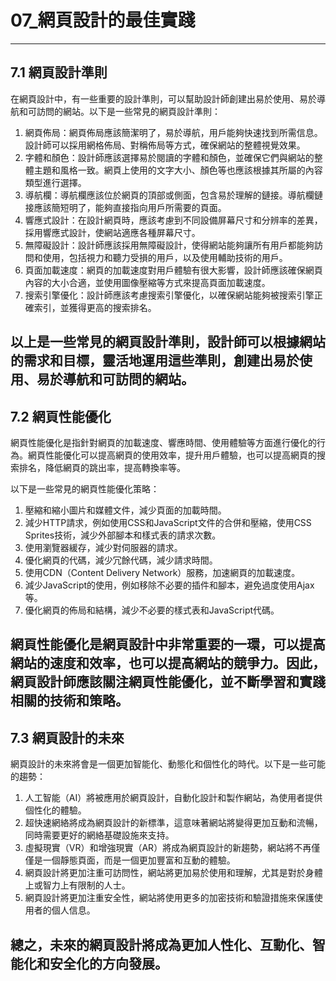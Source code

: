 # 07_網頁設計的最佳實踐
---

## 7.1 網頁設計準則

在網頁設計中，有一些重要的設計準則，可以幫助設計師創建出易於使用、易於導航和可訪問的網站。以下是一些常見的網頁設計準則：

1. 網頁佈局：網頁佈局應該簡潔明了，易於導航，用戶能夠快速找到所需信息。設計師可以採用網格佈局、對稱佈局等方式，確保網站的整體視覺效果。
2. 字體和顏色：設計師應該選擇易於閱讀的字體和顏色，並確保它們與網站的整體主題和風格一致。網頁上使用的文字大小、顏色等也應該根據其所屬的內容類型進行選擇。
3. 導航欄：導航欄應該位於網頁的頂部或側面，包含易於理解的鏈接。導航欄鏈接應該簡短明了，能夠直接指向用戶所需要的頁面。
4. 響應式設計：在設計網頁時，應該考慮到不同設備屏幕尺寸和分辨率的差異，採用響應式設計，使網站適應各種屏幕尺寸。
5. 無障礙設計：設計師應該採用無障礙設計，使得網站能夠讓所有用戶都能夠訪問和使用，包括視力和聽力受損的用戶，以及使用輔助技術的用戶。
6. 頁面加載速度：網頁的加載速度對用戶體驗有很大影響，設計師應該確保網頁內容的大小合適，並使用圖像壓縮等方式來提高頁面加載速度。
7. 搜索引擎優化：設計師應該考慮搜索引擎優化，以確保網站能夠被搜索引擎正確索引，並獲得更高的搜索排名。

以上是一些常見的網頁設計準則，設計師可以根據網站的需求和目標，靈活地運用這些準則，創建出易於使用、易於導航和可訪問的網站。
---


## 7.2 網頁性能優化

網頁性能優化是指針對網頁的加載速度、響應時間、使用體驗等方面進行優化的行為。網頁性能優化可以提高網頁的使用效率，提升用戶體驗，也可以提高網頁的搜索排名，降低網頁的跳出率，提高轉換率等。

以下是一些常見的網頁性能優化策略：

1. 壓縮和縮小圖片和媒體文件，減少頁面的加載時間。
2. 減少HTTP請求，例如使用CSS和JavaScript文件的合併和壓縮，使用CSS Sprites技術，減少外部腳本和樣式表的請求次數。
3. 使用瀏覽器緩存，減少對伺服器的請求。
4. 優化網頁的代碼，減少冗餘代碼，減少請求時間。
5. 使用CDN（Content Delivery Network）服務，加速網頁的加載速度。
6. 減少JavaScript的使用，例如移除不必要的插件和腳本，避免過度使用Ajax等。
7. 優化網頁的佈局和結構，減少不必要的樣式表和JavaScript代碼。

網頁性能優化是網頁設計中非常重要的一環，可以提高網站的速度和效率，也可以提高網站的競爭力。因此，網頁設計師應該關注網頁性能優化，並不斷學習和實踐相關的技術和策略。
---


## 7.3 網頁設計的未來

網頁設計的未來將會是一個更加智能化、動態化和個性化的時代。以下是一些可能的趨勢：

1. 人工智能（AI）將被應用於網頁設計，自動化設計和製作網站，為使用者提供個性化的體驗。
2. 超快速網絡將成為網頁設計的新標準，這意味著網站將變得更加互動和流暢，同時需要更好的網絡基礎設施來支持。
3. 虛擬現實（VR）和增強現實（AR）將成為網頁設計的新趨勢，網站將不再僅僅是一個靜態頁面，而是一個更加豐富和互動的體驗。
4. 網頁設計將更加注重可訪問性，網站將更加易於使用和理解，尤其是對於身體上或智力上有限制的人士。
5. 網頁設計將更加注重安全性，網站將使用更多的加密技術和驗證措施來保護使用者的個人信息。

總之，未來的網頁設計將成為更加人性化、互動化、智能化和安全化的方向發展。
---